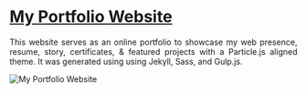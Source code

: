 # <a href="https://mahmoud-a-noor.github.io" target="_blank">My Portfolio Website</a>


 <p align="justify">This website serves as an online portfolio to showcase my web presence, resume, story, certificates, & featured projects with a Particle.js aligned theme. It was generated using using Jekyll, Sass, and Gulp.js.</p>

![My Portfolio Website](https://github.com/user-attachments/assets/49c8e647-baf8-4d0d-ade2-04af4559ae53)
